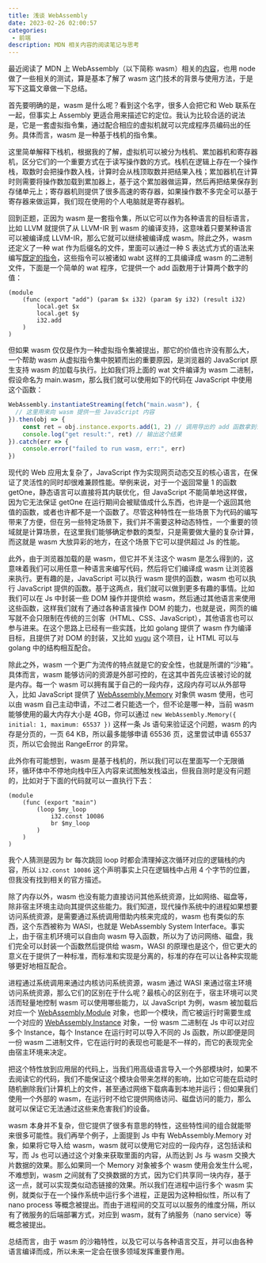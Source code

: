 ```yaml
---
title: 浅谈 WebAssembly
date: 2023-02-26 02:00:57
categories:
 - 前端
description: MDN 相关内容的阅读笔记与思考
---
```


最近阅读了 MDN 上 WebAssembly（以下简称 wasm）相关的[内容](https://developer.mozilla.org/en-US/docs/WebAssembly/Concepts)，也用 node 做了一些相关的测试，算是基本了解了 wasm 这门技术的背景与使用方法，于是写下这篇文章做一下总结。

首先要明确的是，wasm 是什么呢？看到这个名字，很多人会把它和 Web 联系在一起，但事实上 Assembly 更适合用来描述它的定位。我认为比较合适的说法是，它是一套虚拟指令集，通过配合相应的虚拟机就可以完成程序员编码出的任务。具体而言，wasm 是一种基于栈机的指令集。

这里简单解释下栈机，根据我的了解，虚拟机可以被分为栈机、累加器机和寄存器机，区分它们的一个重要方式在于读写操作数的方式。栈机在逻辑上存在一个操作栈，取数时会把操作数入栈，计算时会从栈顶取数并把结果入栈；累加器机在计算时则需要将操作数加载到累加器上，基于这个累加器做运算，然后再把结果保存到存储单元上；寄存器机则提供了很多高速的寄存器，如果操作数不多完全可以基于寄存器来做运算，我们现在使用的个人电脑就是寄存器机。

回到正题，正因为 wasm 是一套指令集，所以它可以作为各种语言的目标语言，比如 LLVM 就提供了从 LLVM-IR 到 wasm 的编译支持，这意味着只要某种语言可以被编译成 LLVM-IR，那么它就可以继续被编译成 wasm。除此之外，wasm 还定义了一种 wat 作为后缀名的文件，里面可以通过一种 S 表达式方式的语法来编写[既定的指令](https://developer.mozilla.org/en-US/docs/WebAssembly/Reference)，这些指令可以被诸如 wabt 这样的工具编译成 wasm 的二进制文件，下面是一个简单的 wat 程序，它提供一个 add 函数用于计算两个数字的值：

```wat
(module
    (func (export "add") (param $x i32) (param $y i32) (result i32)
        local.get $x
        local.get $y
        i32.add
    )
)
```

但如果 wasm 仅仅是作为一种虚拟指令集被提出，那它的价值也许没有那么大，一个帮助 wasm 从虚拟指令集中脱颖而出的重要原因，是浏览器的 JavaScript 原生支持 wasm 的加载与执行。比如我们将上面的 wat 文件编译为 wasm 二进制，假设命名为 main.wasm，那么我们就可以使用如下的代码在 JavaScript 中使用这个函数：

```javascript
WebAssembly.instantiateStreaming(fetch("main.wasm"), {
  // 这里用来向 wasm 提供一些 JavaScript 内容
}).then(obj => {
    const ret = obj.instance.exports.add(1, 2) // 调用导出的 add 函数拿到计算结果
    console.log("get result:", ret) // 输出这个结果
}).catch(err => {
    console.error("failed to run wasm, err:", err)
})
```

现代的 Web 应用太复杂了，JavaScript 作为实现网页动态交互的核心语言，在保证了灵活性的同时却很难兼顾性能。举例来说，对于一个返回常量 1 的函数 getOne，静态语言可以直接将其内联优化，但 JavaScript 不能简单地这样做，因为它无法保证 getOne 在运行期间会被赋值成什么东西，也许是一个返回其他值的函数，或者也许都不是一个函数了。尽管这种特性在一些场景下为代码的编写带来了方便，但在另一些特定场景下，我们并不需要这种动态特性，一个重要的领域就是计算场景，在这里我们能够确定参数的类型，只是需要做大量的复杂计算，而这就是 wasm 大放异彩的地方，在这个场景下它可以提供超过 Js 的性能。

此外，由于浏览器加载的是 wasm，但它并不关注这个 wasm 是怎么得到的，这意味着我们可以用任意一种语言来编写代码，然后将它们编译成 wasm 让浏览器来执行。更有趣的是，JavaScript 可以执行 wasm 提供的函数，wasm 也可以执行 JavaScript 提供的函数。基于这两点，我们就可以做到更多有趣的事情。比如我们可以在 Js 中封装一些 DOM 操作并提供给 wasm，然后通过其他语言来使用这些函数，这样我们就有了通过各种语言操作 DOM 的能力，也就是说，网页的编写就不会只限制在传统的三剑客（HTML、CSS、JavaScript），其他语言也可以参与进来。在这个思路上已经有一些实践，比如 golang 提供了 wasm 作为编译目标，且提供了对 DOM 的封装，又比如 [vugu](https://www.vugu.org/) 这个项目，让 HTML 可以与 golang 中的结构相互配合。

除此之外，wasm 一个更广为流传的特点就是它的安全性，也就是所谓的“沙箱”。具体而言，wasm 能够访问的资源是外部可控的，在这其中首先应该被讨论的就是内存。每一个 wasm 可以拥有属于自己的一段内存，这段内存可以从外部导入，比如 JavaScript 提供了 [WebAssembly.Memory](https://developer.mozilla.org/en-US/docs/WebAssembly/JavaScript_interface/Memory) 对象供 wasm 使用，也可以由 wasm 自己主动申请，不过二者只能选一个，但不论是哪一种，当前 wasm 能够使用的最大内存大小是 4GB，你可以通过 `new WebAssembly.Memory({ initial: 1, maximum: 65537 })` 这样一条 Js 语句来验证这个问题，wasm 的内存是分页的，一页 64 KB，所以最多能够申请 65536 页，这里尝试申请 65537 页，所以它会抛出 RangeError 的异常。

此外你有可能想到，wasm 是基于栈机的，所以我们可以在里面写一个无限循环，循环体中不停地向栈中压入内容来试图触发栈溢出，但我自测时是没有问题的，比如对于下面的代码就可以一直执行下去：

```wat
(module
    (func (export "main")
        (loop $my_loop
            i32.const 10086
            br $my_loop
        )
    )
)
```

我个人猜测是因为 br 每次跳回 loop 时都会清理掉这次循环对应的逻辑栈的内容，所以 `i32.const 10086` 这个声明事实上只在逻辑栈中占用 4 个字节的位置，但我没有找到相关的官方描述。

除了内存以外，wasm 也没有能力直接访问其他系统资源，比如网络、磁盘等，除非宿主环境主动向其提供这些能力。我们知道，现代操作系统中的进程如果想要访问系统资源，是需要通过系统调用借助内核来完成的，wasm 也有类似的东西，这个东西被称为 WASI，也就是 WebAssembly System Interface。事实上，由于宿主机环境可以自由向 wasm 导入函数，所以为了访问网络、磁盘，我们完全可以封装一个函数然后提供给 wasm，WASI 的原理也是这个，但它更大的意义在于提供了一种标准，而标准和实现是分离的，标准的存在可以让各种实现能够更好地相互配合。

进程通过系统调用来通过内核访问系统资源，wasm 通过 WASI 来通过宿主环境访问系统资源，那么它们的区别在于什么呢？最核心的区别在于，宿主环境可以灵活而轻量地控制 wasm 可以使用哪些能力，以 JavaScript 为例，wasm 被加载后对应一个 [WebAssembly.Module](https://developer.mozilla.org/en-US/docs/WebAssembly/JavaScript_interface/Module) 对象，也即一个模块，而它被运行时需要生成一个对应的 [WebAssembly.Instance](https://developer.mozilla.org/en-US/docs/WebAssembly/JavaScript_interface/Instance) 对象，一份 wasm 二进制在 Js 中可以对应多个 Instance，每个 Instance 在运行时可以导入不同的 Js 函数，所以即便是同一份 wasm 二进制文件，它在运行时的表现也可能是不一样的，而它的表现完全由宿主环境来决定。

把这个特性放到应用层的代码上，当我们用高级语言导入一个外部模块时，如果不去阅读它的代码，我们不能保证这个模块会带来怎样的影响，比如它可能在启动时随机删除我们计算机上的文件，甚至通过网络下载病毒到本地并运行；但如果我们使用一个外部的 wasm，在运行时不给它提供网络访问、磁盘访问的能力，那么就可以保证它无法通过这些来危害我们的设备。

wasm 本身并不复杂，但它提供了很多有意思的特性，这些特性间的组合就能带来很多可能性。我们再举个例子，上面提到 Js 中有 WebAssembly.Memory 对象，如果将它导入给 wasm，wasm 就可以使用它对应的一段内存，这包括读和写，而 Js 也可以通过这个对象来获取里面的内容，从而达到 Js 与 wasm 交换大片数据的效果。那么如果同一个 Memory 对象被多个 wasm 使用会发生什么呢，不难想到，wasm 之间就有了交换数据的方式，因为它们共享同一块内存，基于这一点，就可以实现类似动态链接的效果。所以我们在进程中运行多个 wasm 实例，就类似于在一个操作系统中运行多个进程，正是因为这种相似性，所以有了 nano process 等概念被提出。而由于进程间的交互可以以服务的维度分隔，所以有了微服务的后端部署方式，对应到 wasm，就有了纳服务（nano service）等概念被提出。

总结而言，由于 wasm 的沙箱特性，以及它可以与各种语言交互，并可以由各种语言编译而成，所以未来一定会在很多领域发挥重要作用。